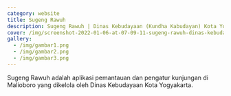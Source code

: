 ```yaml
---
category: website
title: Sugeng Rawuh
description: Sugeng Rawuh | Dinas Kebudayaan (Kundha Kabudayan) Kota Yogyakarta
cover: /img/screenshot-2022-01-06-at-07-09-11-sugeng-rawuh-dinas-kebudayaan-kundha-kabudayan-kota-yogyakarta.png
gallery:
  - /img/gambar1.png
  - /img/gambar2.png
  - /img/gambar3.png
---
```

Sugeng Rawuh adalah aplikasi pemantauan dan pengatur kunjungan di Malioboro yang dikelola oleh Dinas Kebudayaan Kota Yogyakarta.